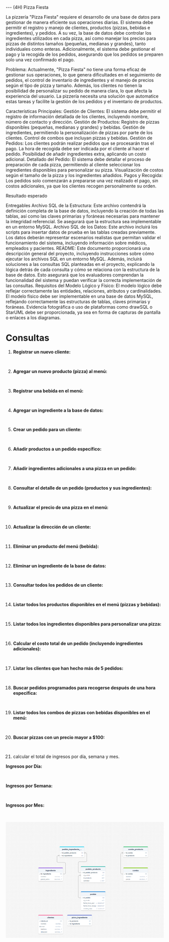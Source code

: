 --- (4H) Pizza Fiesta

La pizzería "Pizza Fiesta" requiere el desarrollo de una base de datos para gestionar de manera eficiente sus operaciones diarias. El sistema debe permitir el registro y manejo de clientes, productos (pizzas, bebidas e ingredientes), y pedidos. A su vez, la base de datos debe controlar los ingredientes utilizados en cada pizza, así como manejar los precios para pizzas de distintos tamaños (pequeñas, medianas y grandes), tanto individuales como enteras. Adicionalmente, el sistema debe gestionar el pago y la recogida de los pedidos, asegurando que los pedidos se preparen solo una vez confirmado el pago.

Problema:
Actualmente, "Pizza Fiesta" no tiene una forma eficaz de gestionar sus operaciones, lo que genera dificultades en el seguimiento de pedidos, el control de inventario de ingredientes y el manejo de precios según el tipo de pizza y tamaño. Además, los clientes no tienen la posibilidad de personalizar su pedido de manera clara, lo que afecta la experiencia del usuario. La pizzería necesita una solución que automatice estas tareas y facilite la gestión de los pedidos y el inventario de productos.

Características Principales:
Gestión de Clientes: El sistema debe permitir el registro de información detallada de los clientes, incluyendo nombre, número de contacto y dirección.
Gestión de Productos:
Registro de pizzas disponibles (pequeñas, medianas y grandes) y bebidas.
Gestión de ingredientes, permitiendo la personalización de pizzas por parte de los clientes.
Control de combos que incluyan pizzas y bebidas.
Gestión de Pedidos:
Los clientes podrán realizar pedidos que se procesarán tras el pago.
La hora de recogida debe ser indicada por el cliente al hacer el pedido.
Posibilidad de añadir ingredientes extra, aplicando un costo adicional.
Detallado del Pedido:
El sistema debe detallar el proceso de preparación de cada pizza, permitiendo al cliente seleccionar los ingredientes disponibles para personalizar su pizza.
Visualización de costos según el tamaño de la pizza y los ingredientes añadidos.
Pagos y Recogida: Los pedidos solo comenzarán a prepararse una vez realizado el pago, sin costos adicionales, ya que los clientes recogen personalmente su orden.


Resultado esperado

Entregables
Archivo SQL de la Estructura: Este archivo contendrá la definición completa de la base de datos, incluyendo la creación de todas las tablas, así como las claves primarias y foráneas necesarias para mantener la integridad referencial. Se asegurará que la estructura sea implementable en un entorno MySQL.
Archivo SQL de los Datos: Este archivo incluirá los scripts para insertar datos de prueba en las tablas creadas previamente. Los datos deberán representar escenarios realistas que permitan validar el funcionamiento del sistema, incluyendo información sobre médicos, empleados y pacientes.
README: Este documento proporcionará una descripción general del proyecto, incluyendo instrucciones sobre cómo ejecutar los archivos SQL en un entorno MySQL. Además, incluirá soluciones a las consultas SQL planteadas en el proyecto, explicando la lógica detrás de cada consulta y cómo se relaciona con la estructura de la base de datos. Esto asegurará que los evaluadores comprendan la funcionalidad del sistema y puedan verificar la correcta implementación de las consultas.
Requisitos del Modelo Lógico y Físico:
El modelo lógico debe reflejar correctamente las entidades, relaciones, atributos y cardinalidades.
El modelo físico debe ser implementable en una base de datos MySQL, reflejando correctamente las estructuras de tablas, claves primarias y foráneas.
Evidencia fotográfica o uso de plataformas como drawSQL o StarUML debe ser proporcionada, ya sea en forma de capturas de pantalla o enlaces a los diagramas.


# Consultas



1. **Registrar un nuevo cliente:**



```sql



```



2. **Agregar un nuevo producto (pizza) al menú:**



```sql



```



3. **Registrar una bebida en el menú:**



```sql



```



4. **Agregar un ingrediente a la base de datos:**



```sql



```



5. **Crear un pedido para un cliente:**



```sql



```



6. **Añadir productos a un pedido específico:**



```sql



```



7. **Añadir ingredientes adicionales a una pizza en un pedido:**



```sql



```



8. **Consultar el detalle de un pedido (productos y sus ingredientes):**



```sql



```



9. **Actualizar el precio de una pizza en el menú:**



```sql



```



10. **Actualizar la dirección de un cliente:**



```sql



```



11. **Eliminar un producto del menú (bebida):**



```sql



```



12. **Eliminar un ingrediente de la base de datos:**



```sql



```



13. **Consultar todos los pedidos de un cliente:**



```sql



```



14. **Listar todos los productos disponibles en el menú (pizzas y bebidas):**



```sql



```



15. **Listar todos los ingredientes disponibles para personalizar una pizza:**



```sql



```



16. **Calcular el costo total de un pedido (incluyendo ingredientes adicionales):**



```sql



```



17. **Listar los clientes que han hecho más de 5 pedidos:**



```sql



```



18. **Buscar pedidos programados para recogerse después de una hora específica:**



```sql



```



19. **Listar todos los combos de pizzas con bebidas disponibles en el menú:**



```sql



```



20. **Buscar pizzas con un precio mayor a $100:**



```sql



```



21. calcular el total de ingresos por día, semana y mes. 



**Ingresos por Día:**



```sql



```



**Ingresos por Semana:**



```sql



```



**Ingresos por Mes:**



```sql



```

![alt text](image-1.png)

